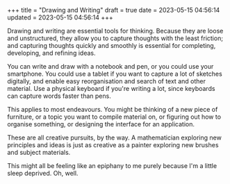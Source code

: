 +++
title = "Drawing and Writing"
draft = true
date = 2023-05-15 04:56:14
updated = 2023-05-15 04:56:14
+++

Drawing and writing are essential tools for thinking.
Because they are loose and unstructured,
they allow you to capture thoughts with the least friction;
and capturing thoughts quickly and smoothly is essential for
completing, developing, and refining ideas.

You can write and draw with a notebook and pen,
or you could use your smartphone.
You could use a tablet if you want to capture
a lot of sketches digitally, and enable easy
reorganisation and search of text and other material.
Use a physical keyboard if you're writing a lot,
since keyboards can capture words faster than pens.

This applies to most endeavours.
You might be thinking of a new piece of furniture,
or a topic you want to compile material on,
or figuring out how to organise something,
or designing the interface for an application.

These are all creative pursuits, by the way.
A mathematician exploring new principles and ideas
is just as creative as a painter exploring
new brushes and subject materials.

This might all be feeling like an epiphany to me
purely because I'm a little sleep deprived.
Oh, well.
